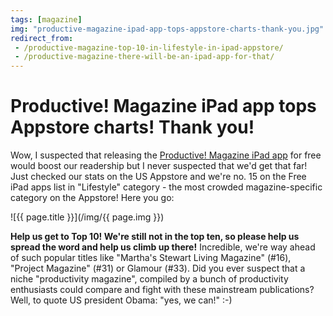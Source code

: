 ```yaml
---
tags: [magazine]
img: "productive-magazine-ipad-app-tops-appstore-charts-thank-you.jpg"
redirect_from:
 - /productive-magazine-top-10-in-lifestyle-in-ipad-appstore/
 - /productive-magazine-there-will-be-an-ipad-app-for-that/
---
```


# Productive! Magazine iPad app tops Appstore charts! Thank you!


Wow, I suspected that releasing the [Productive! Magazine iPad app](http://ProductiveFirm.com/MagazineApp) for free would boost our readership but I never suspected that we'd get that far! Just checked our stats on the US Appstore and we're no. 15 on the Free iPad apps list in "Lifestyle" category - the most crowded magazine-specific category on the Appstore! Here you go: 

<!--More-->

![{{ page.title }}](/img/{{ page.img }})

**Help us get to Top 10! We're still not in the top ten, so please help us spread the word and help us climb up there!** Incredible, we're way ahead of such popular titles like "Martha's Stewart Living Magazine" (#16), "Project Magazine" (#31) or Glamour (#33). Did you ever suspect that a niche "productivity magazine", compiled by a bunch of productivity enthusiasts could compare and fight with these mainstream publications? Well, to quote US president Obama: "yes, we can!" :-) 


[n]: https://michael.gratis/nozbe